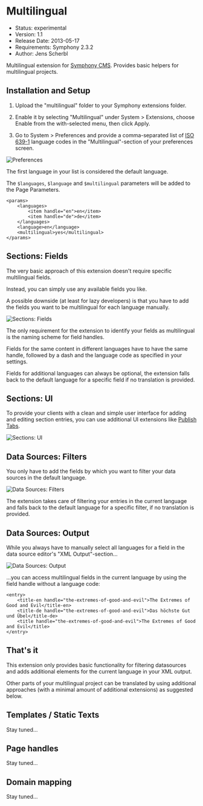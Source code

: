 # Multilingual

- Status: experimental
- Version: 1.1
- Release Date: 2013-05-17
- Requirements: Symphony 2.3.2
- Author: Jens Scherbl

Multilingual extension for [Symphony CMS][1]. Provides basic helpers for multilingual projects.

## Installation and Setup

1.  Upload the "multilingual" folder to your Symphony extensions folder.

2.  Enable it by selecting "Multilingual" under System > Extensions, choose Enable from the with-selected menu, then click Apply.

3.  Go to System > Preferences and provide a comma-separated list of [ISO 639-1][2] language codes in the "Multilingual"-section of your preferences screen.

![Preferences][4]

The first language in your list is considered the default language.

The `$languages`, `$language` and `$multilingual` parameters will be added to the Page Parameters.

    <params>
        <languages>
            <item handle="en">en</item>
            <item handle="de">de</item>
        </languages>
        <language>en</language>
        <multilingual>yes</multilingual>
    </params>

## Sections: Fields

The very basic approach of this extension doesn't require specific multilingual fields.

Instead, you can simply use any available fields you like.

A possible downside (at least for lazy developers) is that you have to add the fields you want to be multilingual for each language manually.

![Sections: Fields][5]

The only requirement for the extension to identify your fields as multilingual is the naming scheme for field handles.

Fields for the same content in different languages have to have the same handle, followed by a dash and the language code as specified in your settings.

Fields for additional languages can always be optional, the extension falls back to the default language for a specific field if no translation is provided.

## Sections: UI

To provide your clients with a clean and simple user interface for adding and editing section entries, you can use additional UI extensions like [Publish Tabs][3].

![Sections: UI][6]

## Data Sources: Filters

You only have to add the fields by which you want to filter your data sources in the default language.

![Data Sources: Filters][7]

The extension takes care of filtering your entries in the current language and falls back to the default language for a specific filter, if no translation is provided.

## Data Sources: Output

While you always have to manually select all languages for a field in the data source editor's "XML Output"-section...

![Data Sources: Output][8]

...you can access multilingual fields in the current language by using the field handle without a language code:

    <entry>
        <title-en handle="the-extremes-of-good-and-evil">The Extremes of Good and Evil</title-en>
        <title-de handle="the-extremes-of-good-and-evil">Das höchste Gut und Übel</title-de>
        <title handle="the-extremes-of-good-and-evil">The Extremes of Good and Evil</title>
    </entry>

## That's it

This extension only provides basic functionality for filtering datasources and adds additional elements for the current language in your XML output.

Other parts of your multilingual project can be translated by using additional approaches (with a minimal amount of additional extensions) as suggested below.

## Templates / Static Texts

Stay tuned...

## Page handles

Stay tuned...

## Domain mapping

Stay tuned...

[1]: http://getsymphony.com
[2]: http://en.wikipedia.org/wiki/ISO_639-1
[3]: http://symphonyextensions.com/extensions/publish_tabs/
[4]: https://raw.github.com/jensscherbl/multilingual/master/docs/assets/images/preferences.png
[5]: https://raw.github.com/jensscherbl/multilingual/master/docs/assets/images/sections_fields.png
[6]: https://raw.github.com/jensscherbl/multilingual/master/docs/assets/images/sections_ui.png
[7]: https://raw.github.com/jensscherbl/multilingual/master/docs/assets/images/ds_filters.png
[8]: https://raw.github.com/jensscherbl/multilingual/master/docs/assets/images/ds_output.png